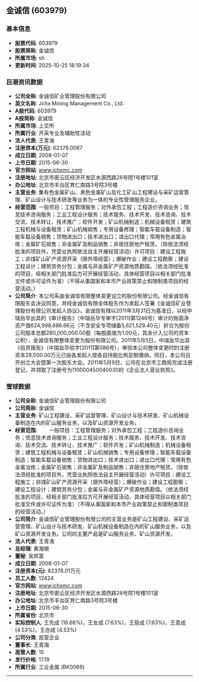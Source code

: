 ## 金诚信 (603979)

### 基本信息

- **股票代码**: 603979
- **股票简称**: 金诚信
- **所属市场**: sh
- **更新时间**: 2025-10-25 18:19:34

### 巨潮资讯数据

- **公司全称**: 金诚信矿业管理股份有限公司
- **英文名称**: Jchx Mining Management Co., Ltd.
- **A股代码**: 603979
- **A股简称**: 金诚信
- **所属市场**: 上交所
- **所属行业**: 开采专业及辅助性活动
- **法人代表**: 王青海
- **注册资本(万元)**: 62378.0087
- **成立日期**: 2008-01-07
- **上市日期**: 2015-06-30
- **官方网站**: www.jchxmc.com
- **注册地址**: 北京市密云区经济开发区水源西路28号院1号楼101室
- **办公地址**: 北京市丰台区育仁南路3号院3号楼
- **主营业务**: 集有色金属矿山、黑色金属矿山及化工矿山工程建设与采矿运营管理、矿山设计与技术研发等业务为一体的专业性管理服务企业。
- **经营范围**: 一般项目：工程管理服务；对外承包工程；工程造价咨询业务；信息技术咨询服务；工业工程设计服务；技术服务、技术开发、技术咨询、技术交流、技术转让、技术推广；软件开发；矿山机械制造；机械设备租赁；建筑工程机械与设备租赁；矿山机械销售；专用设备修理；智能车载设备制造；智能车载设备销售；货物进出口；技术进出口；进出口代理；常用有色金属冶炼；金属矿石销售；非金属矿及制品销售；非居住房地产租赁。（除依法须经批准的项目外，凭营业执照依法自主开展经营活动）许可项目：建设工程施工；非煤矿山矿产资源开采（限外埠经营）；爆破作业；建设工程勘察；建设工程设计；建筑劳务分包；金属与非金属矿产资源地质勘探。（依法须经批准的项目，经相关部门批准后方可开展经营活动，具体经营项目以相关部门批准文件或许可证件为准）（不得从事国家和本市产业政策禁止和限制类项目的经营活动。）
- **公司简介**: 本公司系由金诚信有限整体变更设立的股份有限公司。经金诚信有限股东会决议同意，并经金诚信有限全体股东作为发起人签署《金诚信矿业管理股份有限公司发起人协议》，金诚信有限以2011年3月31日为基准日，以经中瑞岳华出具的《审计报告》（中瑞岳华专审字[2011]第1246号）审计的账面净资产值624,998,686.66元（不含安全专项储备5,621,529.40元）折合为股份公司股本总额280,000,000.00股（每股面值为1.00元，其余计入公司的资本公积），金诚信有限整体变更为股份有限公司。2011年5月5日，中瑞岳华出具《验资报告》（中瑞岳华验字[2011]第086号），审验本公司整体变更时的注册资本28,000.00万元已由各发起人按各自持股比例足额缴纳。同日，本公司召开创立大会暨第一次股东大会。2011年5月9日，公司在北京市工商局完成注册登记，并领取了注册号为110000450040030的《企业法人营业执照》。

### 雪球数据

- **公司全称**: 金诚信矿业管理股份有限公司
- **公司简称**: 金诚信
- **主营业务**: 矿山工程建设、采矿运营管理、矿山设计与技术研发、矿山机械设备制造在内的矿山服务业务，以及矿山资源开发业务。
- **经营范围**: 　　一般项目：工程管理服务；对外承包工程；工程造价咨询业务；信息技术咨询服务；工业工程设计服务；技术服务、技术开发、技术咨询、技术交流、技术转让、技术推广；软件开发；矿山机械制造；机械设备租赁；建筑工程机械与设备租赁；矿山机械销售；专用设备修理；智能车载设备制造；智能车载设备销售；货物进出口；技术进出口；进出口代理；常用有色金属冶炼；金属矿石销售；非金属矿及制品销售；非居住房地产租赁。（除依法须经批准的项目外，凭营业执照依法自主开展经营活动）许可项目：建设工程施工；非煤矿山矿产资源开采（限外埠经营）；爆破作业；建设工程勘察；建设工程设计；建筑劳务分包；金属与非金属矿产资源地质勘探。（依法须经批准的项目，经相关部门批准后方可开展经营活动，具体经营项目以相关部门批准文件或许可证件为准）（不得从事国家和本市产业政策禁止和限制类项目的经营活动。）
- **公司简介**: 金诚信矿业管理股份有限公司的主营业务是矿山工程建设、采矿运营管理、矿山设计与技术研发、矿山机械设备制造在内的矿山服务业务，以及矿山资源开发业务。公司的主要产品是矿山服务业务、矿山资源开发。
- **法人代表**: 王青海
- **总经理**: 黄海根
- **董秘**: 吴邦富
- **成立日期**: 2008-01-07
- **注册资本(元)**: 62378.01万元
- **员工人数**: 12424
- **官方网站**: www.jchxmc.com
- **注册地址**: 北京市密云区经济开发区水源西路28号院1号楼101室
- **办公地址**: 北京市丰台区育仁南路3号院3号楼
- **上市日期**: 2015-06-30
- **所属省份**: 北京市
- **实际控制人**: 王先成 (16.66%)，王友成 (7.63%)，王慈成 (7.63%)，王意成 (4.53%)，王亦成 (4.53%)
- **公司分类**: 民营企业
- **董事长**: 王青海
- **高管人数**: 15
- **发行价格**: 17.19
- **所属行业**: 工业金属 (BK0068)

---